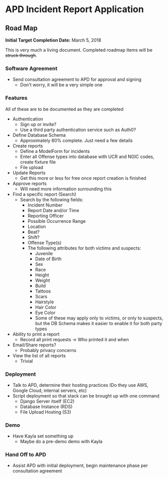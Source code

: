 # APD Incident Report Application

## Road Map
**Initial Target Completion Date:** March 5, 2018

This is very much a living document. Completed roadmap items will be ~~struck through~~.

### Software Agreement
* Send consultation agreement to APD for approval and signing
    * Don't worry, it will be a very simple one

### Features
All of these are to be documented as they are completed

* Authentication
    * Sign up or invite?
    * Use a third party authentication service such as Auth0?
* Define Database Schema
    * Approximately 80% complete. Just need a few details
* Create reports
    * Define a ModelForm for incidents
    * Enter all Offense types into database with UCR and NGIC codes, create fixture file
    * File upload
* Update Reports
    * Get this more or less for free once report creation is finished
* Approve reports
    * Will need more information surrounding this
* Find a specific report (Search)
    * Search by the following fields:
        * Incident Number
        * Report Date and/or Time
        * Reporting Officer
        * Possible Occurrence Range
        * Location
        * Beat?
        * Shift?
        * Offense Type(s)
        * The following attributes for both victims and suspects:
            * Juvenile
            * Date of Birth
            * Sex
            * Race
            * Height
            * Weight
            * Build
            * Tattoos
            * Scars
            * Hairstyle
            * Hair Color
            * Eye Color
            * Some of these may apply only to victims, or only to suspects, but the DB Schema makes
              it easier to enable it for both party types
* Ability to print a report
    * Record all print requests -> Who printed it and when
* Email/Share reports?
    * Probably privacy concerns
* View the list of all reports
    * Trivial

### Deployment
* Talk to APD, determine their hosting practices (Do they use AWS, 
Google Cloud, internal servers, etc)
* Script deployment so that stack can be brought up with one command
    * Django Server itself (EC2)
    * Database Instance (RDS)
    * File Upload Hosting (S3)
### Demo
* Have Kayla set something up
    * Maybe do a pre-demo demo with Kayla

### Hand Off to APD
* Assist APD with initial deployment, begin maintenance phase per consultation agreement
